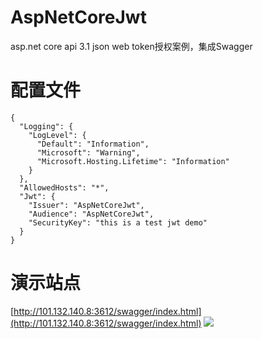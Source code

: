 # AspNetCoreJwt
asp.net core api 3.1 json web token授权案例，集成Swagger
# 配置文件
```
{
  "Logging": {
    "LogLevel": {
      "Default": "Information",
      "Microsoft": "Warning",
      "Microsoft.Hosting.Lifetime": "Information"
    }
  },
  "AllowedHosts": "*",
  "Jwt": {
    "Issuer": "AspNetCoreJwt",
    "Audience": "AspNetCoreJwt",
    "SecurityKey": "this is a test jwt demo"
  }
}

```
# 演示站点
[http://101.132.140.8:3612/swagger/index.html](http://101.132.140.8:3612/swagger/index.html)
![](https://images.cnblogs.com/cnblogs_com/GodX/572372/o_2005290816085FAC979D-4405-4d05-B2FA-C7733B0F68AB.png)
